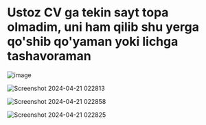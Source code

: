 <h1>Ustoz CV ga tekin sayt topa olmadim, uni ham qilib shu yerga qo'shib qo'yaman yoki lichga tashavoraman</h1>


![image](https://github.com/dilshodbek-abdullayev/Authentification.API/assets/122851756/599cde47-a55c-4794-8c37-f1ed372fb35b)


![Screenshot 2024-04-21 022813](https://github.com/dilshodbek-abdullayev/Authentification.API/assets/122851756/b619de25-28b6-4ed0-ac2b-7c8987460e81)

![Screenshot 2024-04-21 022858](https://github.com/dilshodbek-abdullayev/Authentification.API/assets/122851756/71342149-decf-4e08-882c-7cfde86c69ca)

![Screenshot 2024-04-21 022825](https://github.com/dilshodbek-abdullayev/Authentification.API/assets/122851756/e1120a4d-88b7-473d-98fb-a080a611f655)
